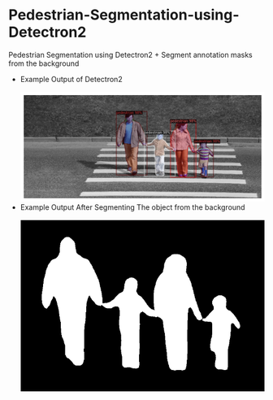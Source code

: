 # Pedestrian-Segmentation-using-Detectron2
Pedestrian Segmentation using Detectron2  + Segment annotation masks from the background

* Example Output of Detectron2 <br/> <br/>
![Detectron Output](Demo/detectron_output.png)
* Example Output After Segmenting The object from the background<br/> <br/>
![Segmented_Image](Demo/Segmented.png)

